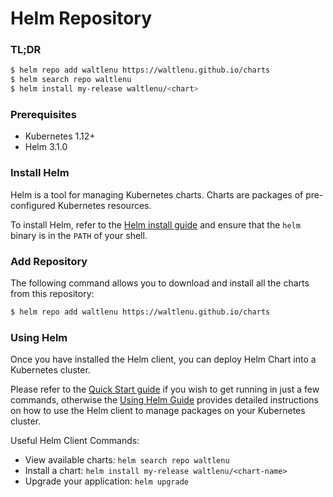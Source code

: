 # Helm Repository

### TL;DR

```bash
$ helm repo add waltlenu https://waltlenu.github.io/charts
$ helm search repo waltlenu
$ helm install my-release waltlenu/<chart>
```

### Prerequisites
- Kubernetes 1.12+
- Helm 3.1.0

### Install Helm

Helm is a tool for managing Kubernetes charts. Charts are packages of pre-configured Kubernetes resources.

To install Helm, refer to the [Helm install guide](https://github.com/helm/helm#install) and ensure that the `helm` binary is in the `PATH` of your shell.

### Add Repository

The following command allows you to download and install all the charts from this repository:

```bash
$ helm repo add waltlenu https://waltlenu.github.io/charts
```

### Using Helm

Once you have installed the Helm client, you can deploy Helm Chart into a Kubernetes cluster.

Please refer to the [Quick Start guide](https://helm.sh/docs/intro/quickstart/) if you wish to get running in just a few commands, otherwise the [Using Helm Guide](https://helm.sh/docs/intro/using_helm/) provides detailed instructions on how to use the Helm client to manage packages on your Kubernetes cluster.

Useful Helm Client Commands:
* View available charts: `helm search repo waltlenu`
* Install a chart: `helm install my-release waltlenu/<chart-name>`
* Upgrade your application: `helm upgrade`


